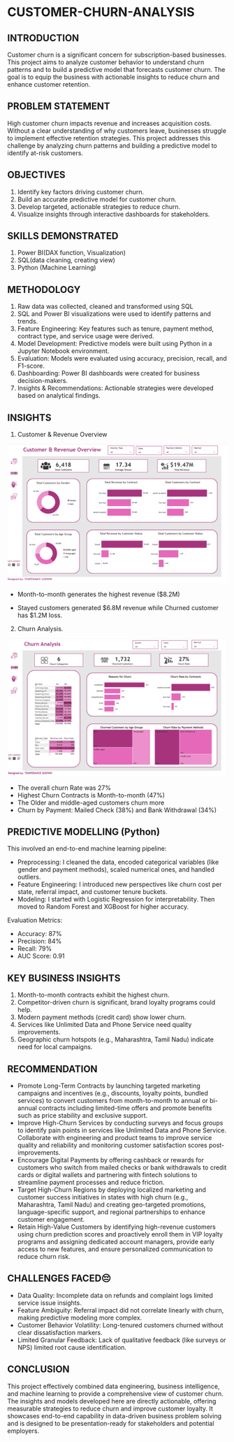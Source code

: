 # CUSTOMER-CHURN-ANALYSIS

## INTRODUCTION

Customer churn is a significant concern for subscription-based businesses. This project aims to analyze customer behavior to understand churn patterns and to build a predictive model that forecasts customer churn. The goal is to equip the business with actionable insights to reduce churn and enhance customer retention.

## PROBLEM STATEMENT

High customer churn impacts revenue and increases acquisition costs. Without a clear understanding of why customers leave, businesses struggle to implement effective retention strategies. This project addresses this challenge by analyzing churn patterns and building a predictive model to identify at-risk customers.

## OBJECTIVES

1. Identify key factors driving customer churn.
2. Build an accurate predictive model for customer churn.
3. Develop targeted, actionable strategies to reduce churn.
4. Visualize insights through interactive dashboards for stakeholders.

## SKILLS DEMONSTRATED
1. Power BI(DAX function, Visualization)
2. SQL(data cleaning, creating view)
3. Python (Machine Learning)

## METHODOLOGY

1. Raw data was collected, cleaned and transformed using SQL
2. SQL and Power BI visualizations were used to identify patterns and trends.
3. Feature Engineering: Key features such as tenure, payment method, contract type, and service usage were derived.
4. Model Development: Predictive models were built using Python in a Jupyter Notebook environment.
5. Evaluation: Models were evaluated using accuracy, precision, recall, and F1-score.
6. Dashboarding: Power BI dashboards were created for business decision-makers.
7. Insights & Recommendations: Actionable strategies were developed based on analytical findings.

## INSIGHTS

1. Customer & Revenue Overview

![Customer & Revenue Insights](https://github.com/Temperance-Godwin/CUSTOMER-CHURN-ANALYSIS/blob/main/Customer%20%26%20Revenue%20Insights.png)

- Month-to-month generates the highest revenue ($8.2M)

- Stayed customers generated $6.8M revenue while Churned customer has $1.2M loss.

2. Churn Analysis.

![Churn Analysis](https://github.com/Temperance-Godwin/CUSTOMER-CHURN-ANALYSIS/blob/main/Churn%20Analysis.png)

- The overall churn Rate was 27%
- Highest Churn Contracts is Month-to-month (47%)
- The Older and middle-aged customers churn more
- Churn by Payment: Mailed Check (38%) and Bank Withdrawal (34%)

## PREDICTIVE MODELLING (Python)

This involved an end-to-end machine learning pipeline:

- Preprocessing: I cleaned the data, encoded categorical variables (like gender and payment methods), scaled numerical ones, and handled outliers.
- Feature Engineering: I introduced new perspectives like churn cost per state, referral impact, and customer tenure buckets.
- Modeling: I started with Logistic Regression for interpretability. Then moved to Random Forest and XGBoost for higher accuracy.

Evaluation Metrics:

- Accuracy: 87%
- Precision: 84%
- Recall: 79%
- AUC Score: 0.91

## KEY BUSINESS INSIGHTS

1. Month-to-month contracts exhibit the highest churn.
2. Competitor-driven churn is significant, brand loyalty programs could help.
3. Modern payment methods (credit card) show lower churn.
4. Services like Unlimited Data and Phone Service need quality improvements.
5. Geographic churn hotspots (e.g., Maharashtra, Tamil Nadu) indicate need for local campaigns.

## RECOMMENDATION

- Promote Long-Term Contracts by launching targeted marketing campaigns and incentives (e.g., discounts, loyalty points, bundled services) to convert customers from month-to-month to annual or bi-annual contracts including limited-time offers and promote benefits such as price stability and exclusive support.
- Improve High-Churn Services by conducting surveys and focus groups to identify pain points in services like Unlimited Data and Phone Service. Collaborate with engineering and product teams to improve service quality and reliability and monitoring customer satisfaction scores post-improvements.
- Encourage Digital Payments by offering cashback or rewards for customers who switch from mailed checks or bank withdrawals to credit cards or digital wallets and partnering with fintech solutions to streamline payment processes and reduce friction.
- Target High-Churn Regions by deploying localized marketing and customer success initiatives in states with high churn (e.g., Maharashtra, Tamil Nadu) and creating geo-targeted promotions, language-specific support, and regional partnerships to enhance customer engagement.
- Retain High-Value Customers by identifying high-revenue customers using churn prediction scores and proactively enroll them in VIP loyalty programs and assigning dedicated account managers, provide early access to new features, and ensure personalized communication to reduce churn risk.

## CHALLENGES FACED😔 
- Data Quality: Incomplete data on refunds and complaint logs limited service issue insights.
- Feature Ambiguity: Referral impact did not correlate linearly with churn, making predictive modeling more complex.
- Customer Behavior Volatility: Long-tenured customers churned without clear dissatisfaction markers.
- Limited Granular Feedback: Lack of qualitative feedback (like surveys or NPS) limited root cause identification.

## CONCLUSION

This project effectively combined data engineering, business intelligence, and machine learning to provide a comprehensive view of customer churn. The insights and models developed here are directly actionable, offering measurable strategies to reduce churn and improve customer loyalty. It showcases end-to-end capability in data-driven business problem solving and is designed to be presentation-ready for stakeholders and potential employers.

